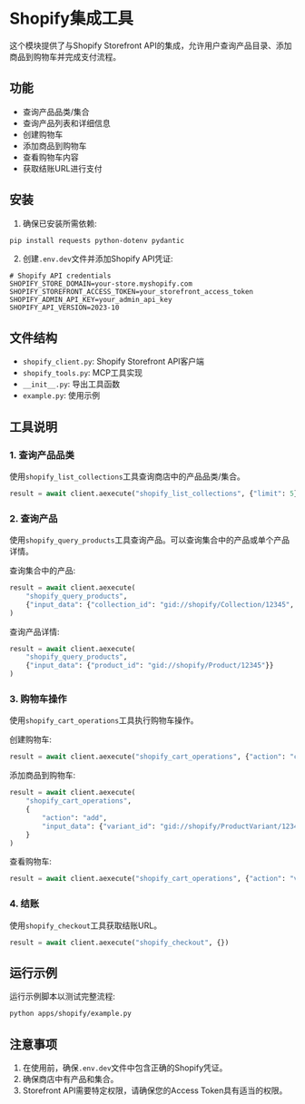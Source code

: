 # Shopify集成工具

这个模块提供了与Shopify Storefront API的集成，允许用户查询产品目录、添加商品到购物车并完成支付流程。

## 功能

- 查询产品品类/集合
- 查询产品列表和详细信息
- 创建购物车
- 添加商品到购物车
- 查看购物车内容
- 获取结账URL进行支付

## 安装

1. 确保已安装所需依赖:

```bash
pip install requests python-dotenv pydantic
```

2. 创建`.env.dev`文件并添加Shopify API凭证:

```
# Shopify API credentials
SHOPIFY_STORE_DOMAIN=your-store.myshopify.com
SHOPIFY_STOREFRONT_ACCESS_TOKEN=your_storefront_access_token
SHOPIFY_ADMIN_API_KEY=your_admin_api_key
SHOPIFY_API_VERSION=2023-10
```

## 文件结构

- `shopify_client.py`: Shopify Storefront API客户端
- `shopify_tools.py`: MCP工具实现
- `__init__.py`: 导出工具函数
- `example.py`: 使用示例

## 工具说明

### 1. 查询产品品类

使用`shopify_list_collections`工具查询商店中的产品品类/集合。

```python
result = await client.aexecute("shopify_list_collections", {"limit": 5})
```

### 2. 查询产品

使用`shopify_query_products`工具查询产品。可以查询集合中的产品或单个产品详情。

查询集合中的产品:
```python
result = await client.aexecute(
    "shopify_query_products", 
    {"input_data": {"collection_id": "gid://shopify/Collection/12345", "limit": 3}}
)
```

查询产品详情:
```python
result = await client.aexecute(
    "shopify_query_products", 
    {"input_data": {"product_id": "gid://shopify/Product/12345"}}
)
```

### 3. 购物车操作

使用`shopify_cart_operations`工具执行购物车操作。

创建购物车:
```python
result = await client.aexecute("shopify_cart_operations", {"action": "create"})
```

添加商品到购物车:
```python
result = await client.aexecute(
    "shopify_cart_operations", 
    {
        "action": "add", 
        "input_data": {"variant_id": "gid://shopify/ProductVariant/12345", "quantity": 1}
    }
)
```

查看购物车:
```python
result = await client.aexecute("shopify_cart_operations", {"action": "view"})
```

### 4. 结账

使用`shopify_checkout`工具获取结账URL。

```python
result = await client.aexecute("shopify_checkout", {})
```

## 运行示例

运行示例脚本以测试完整流程:

```bash
python apps/shopify/example.py
```

## 注意事项

1. 在使用前，确保`.env.dev`文件中包含正确的Shopify凭证。
2. 确保商店中有产品和集合。
3. Storefront API需要特定权限，请确保您的Access Token具有适当的权限。 